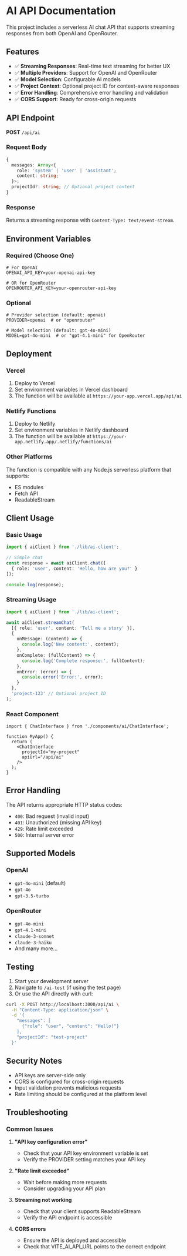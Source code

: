 # AI API Documentation

This project includes a serverless AI chat API that supports streaming responses from both OpenAI and OpenRouter.

## Features

- ✅ **Streaming Responses**: Real-time text streaming for better UX
- ✅ **Multiple Providers**: Support for OpenAI and OpenRouter
- ✅ **Model Selection**: Configurable AI models
- ✅ **Project Context**: Optional project ID for context-aware responses
- ✅ **Error Handling**: Comprehensive error handling and validation
- ✅ **CORS Support**: Ready for cross-origin requests

## API Endpoint

**POST** `/api/ai`

### Request Body

```typescript
{
  messages: Array<{
    role: 'system' | 'user' | 'assistant';
    content: string;
  }>;
  projectId?: string; // Optional project context
}
```

### Response

Returns a streaming response with `Content-Type: text/event-stream`.

## Environment Variables

### Required (Choose One)

```env
# For OpenAI
OPENAI_API_KEY=your-openai-api-key

# OR for OpenRouter
OPENROUTER_API_KEY=your-openrouter-api-key
```

### Optional

```env
# Provider selection (default: openai)
PROVIDER=openai  # or "openrouter"

# Model selection (default: gpt-4o-mini)
MODEL=gpt-4o-mini  # or "gpt-4.1-mini" for OpenRouter
```

## Deployment

### Vercel

1. Deploy to Vercel
2. Set environment variables in Vercel dashboard
3. The function will be available at `https://your-app.vercel.app/api/ai`

### Netlify Functions

1. Deploy to Netlify
2. Set environment variables in Netlify dashboard
3. The function will be available at `https://your-app.netlify.app/.netlify/functions/ai`

### Other Platforms

The function is compatible with any Node.js serverless platform that supports:
- ES modules
- Fetch API
- ReadableStream

## Client Usage

### Basic Usage

```typescript
import { aiClient } from './lib/ai-client';

// Simple chat
const response = await aiClient.chat([
  { role: 'user', content: 'Hello, how are you?' }
]);

console.log(response);
```

### Streaming Usage

```typescript
import { aiClient } from './lib/ai-client';

await aiClient.streamChat(
  [{ role: 'user', content: 'Tell me a story' }],
  {
    onMessage: (content) => {
      console.log('New content:', content);
    },
    onComplete: (fullContent) => {
      console.log('Complete response:', fullContent);
    },
    onError: (error) => {
      console.error('Error:', error);
    }
  },
  'project-123' // Optional project ID
);
```

### React Component

```tsx
import { ChatInterface } from './components/ai/ChatInterface';

function MyApp() {
  return (
    <ChatInterface 
      projectId="my-project"
      apiUrl="/api/ai"
    />
  );
}
```

## Error Handling

The API returns appropriate HTTP status codes:

- `400`: Bad request (invalid input)
- `401`: Unauthorized (missing API key)
- `429`: Rate limit exceeded
- `500`: Internal server error

## Supported Models

### OpenAI
- `gpt-4o-mini` (default)
- `gpt-4o`
- `gpt-3.5-turbo`

### OpenRouter
- `gpt-4o-mini`
- `gpt-4.1-mini`
- `claude-3-sonnet`
- `claude-3-haiku`
- And many more...

## Testing

1. Start your development server
2. Navigate to `/ai-test` (if using the test page)
3. Or use the API directly with curl:

```bash
curl -X POST http://localhost:3000/api/ai \
  -H "Content-Type: application/json" \
  -d '{
    "messages": [
      {"role": "user", "content": "Hello!"}
    ],
    "projectId": "test-project"
  }'
```

## Security Notes

- API keys are server-side only
- CORS is configured for cross-origin requests
- Input validation prevents malicious requests
- Rate limiting should be configured at the platform level

## Troubleshooting

### Common Issues

1. **"API key configuration error"**
   - Check that your API key environment variable is set
   - Verify the PROVIDER setting matches your API key

2. **"Rate limit exceeded"**
   - Wait before making more requests
   - Consider upgrading your API plan

3. **Streaming not working**
   - Check that your client supports ReadableStream
   - Verify the API endpoint is accessible

4. **CORS errors**
   - Ensure the API is deployed and accessible
   - Check that VITE_AI_API_URL points to the correct endpoint
